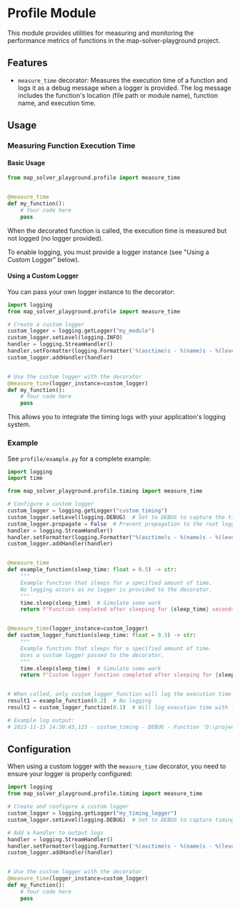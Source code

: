 # Profile Module

This module provides utilities for measuring and monitoring the performance metrics of functions in the
map-solver-playground
project.

## Features

- `measure_time` decorator: Measures the execution time of a function and logs it as a debug message when a logger is
  provided. The log message includes the function's location (file path or module name), function name, and execution
  time.

## Usage

### Measuring Function Execution Time

#### Basic Usage

```python
from map_solver_playground.profile import measure_time


@measure_time
def my_function():
    # Your code here
    pass
```

When the decorated function is called, the execution time is measured but not logged (no logger provided).

To enable logging, you must provide a logger instance (see "Using a Custom Logger" below).

#### Using a Custom Logger

You can pass your own logger instance to the decorator:

```python
import logging
from map_solver_playground.profile import measure_time

# Create a custom logger
custom_logger = logging.getLogger("my_module")
custom_logger.setLevel(logging.INFO)
handler = logging.StreamHandler()
handler.setFormatter(logging.Formatter('%(asctime)s - %(name)s - %(levelname)s - %(message)s'))
custom_logger.addHandler(handler)


# Use the custom logger with the decorator
@measure_time(logger_instance=custom_logger)
def my_function():
    # Your code here
    pass
```

This allows you to integrate the timing logs with your application's logging system.

### Example

See `profile/example.py` for a complete example:

```python
import logging
import time

from map_solver_playground.profile.timing import measure_time

# Configure a custom logger
custom_logger = logging.getLogger("custom_timing")
custom_logger.setLevel(logging.DEBUG)  # Set to DEBUG to capture the timing logs
custom_logger.propagate = False  # Prevent propagation to the root logger to avoid duplicate logs
handler = logging.StreamHandler()
handler.setFormatter(logging.Formatter("%(asctime)s - %(name)s - %(levelname)s - %(message)s"))
custom_logger.addHandler(handler)


@measure_time
def example_function(sleep_time: float = 0.5) -> str:
    """
    Example function that sleeps for a specified amount of time.
    No logging occurs as no logger is provided to the decorator.
    """
    time.sleep(sleep_time)  # Simulate some work
    return f"Function completed after sleeping for {sleep_time} seconds"


@measure_time(logger_instance=custom_logger)
def custom_logger_function(sleep_time: float = 0.3) -> str:
    """
    Example function that sleeps for a specified amount of time.
    Uses a custom logger passed to the decorator.
    """
    time.sleep(sleep_time)  # Simulate some work
    return f"Custom logger function completed after sleeping for {sleep_time} seconds"


# When called, only custom_logger_function will log the execution time
result1 = example_function(0.2)  # No logging
result2 = custom_logger_function(0.1)  # Will log execution time with location information

# Example log output:
# 2023-11-15 14:30:45,123 - custom_timing - DEBUG - Function 'D:\projects\python\electric-car\src\map_solver_playground\profile\example.py:custom_logger_function' executed in 0.100123 seconds
```

## Configuration

When using a custom logger with the `measure_time` decorator, you need to ensure your logger is properly configured:

```python
import logging
from map_solver_playground.profile.timing import measure_time

# Create and configure a custom logger
custom_logger = logging.getLogger("my_timing_logger")
custom_logger.setLevel(logging.DEBUG)  # Set to DEBUG to capture timing logs

# Add a handler to output logs
handler = logging.StreamHandler()
handler.setFormatter(logging.Formatter('%(asctime)s - %(name)s - %(levelname)s - %(message)s'))
custom_logger.addHandler(handler)


# Use the custom logger with the decorator
@measure_time(logger_instance=custom_logger)
def my_function():
    # Your code here
    pass
```
